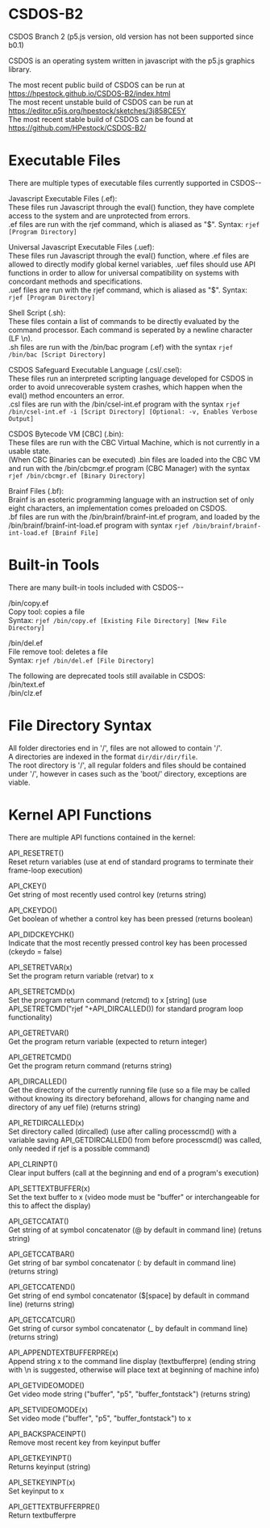 # CSDOS-B2
CSDOS Branch 2 (p5.js version, old version has not been supported since b0.1)

CSDOS is an operating system written in javascript with the p5.js graphics library. 

The most recent public build of CSDOS can be run at https://hpestock.github.io/CSDOS-B2/index.html <br>
The most recent unstable build of CSDOS can be run at https://editor.p5js.org/hpestock/sketches/3j858CE5Y <br>
The most recent stable build of CSDOS can be found at https://github.com/HPestock/CSDOS-B2/ <br>

# Executable Files

There are multiple types of executable files currently supported in CSDOS-- 

Javascript Executable Files (.ef): <br>
These files run Javascript through the eval() function, they have complete access to the system and are unprotected from errors. <br>
.ef files are run with the rjef command, which is aliased as "$". Syntax: `rjef [Program Directory]`

Universal Javascript Executable Files (.uef): <br>
These files run Javascript through the eval() function, where .ef files are allowed to directly modify global kernel variables, .uef files should use API functions in order to allow for universal compatibility on systems with concordant methods and specifications. <br>
.uef files are run with the rjef command, which is aliased as "$". Syntax: `rjef [Program Directory]`

Shell Script (.sh): <br>
These files contain a list of commands to be directly evaluated by the command processor. Each command is seperated by a newline character (LF \n). <br>
.sh files are run with the /bin/bac program (.ef) with the syntax `rjef /bin/bac [Script Directory]`

CSDOS Safeguard Executable Language (.csl/.csel): <br>
These files run an interpreted scripting language developed for CSDOS in order to avoid unrecoverable system crashes, which happen when the eval() method encounters an error. <br>
.csl files are run with the /bin/csel-int.ef program with the syntax `rjef /bin/csel-int.ef -i [Script Directory] [Optional: -v, Enables Verbose Output]`

CSDOS Bytecode VM [CBC] (.bin): <br>
These files are run with the CBC Virtual Machine, which is not currently in a usable state. <br>
(When CBC Binaries can be executed) .bin files are loaded into the CBC VM and run with the /bin/cbcmgr.ef program (CBC Manager) with the syntax `rjef /bin/cbcmgr.ef [Binary Directory]`

Brainf Files (.bf): <br>
Brainf is an esoteric programming language with an instruction set of only eight characters, an implementation comes preloaded on CSDOS. <br>
.bf files are run with the /bin/brainf/brainf-int.ef program, and loaded by the /bin/brainf/brainf-int-load.ef program with syntax `rjef /bin/brainf/brainf-int-load.ef [Brainf File]`

# Built-in Tools

There are many built-in tools included with CSDOS-- 

/bin/copy.ef<br>
Copy tool: copies a file<br>
Syntax: `rjef /bin/copy.ef [Existing File Directory] [New File Directory]`

/bin/del.ef<br>
File remove tool: deletes a file<br>
Syntax: `rjef /bin/del.ef [File Directory]`

The following are deprecated tools still available in CSDOS: <br>
/bin/text.ef<br>
/bin/clz.ef<br>

# File Directory Syntax

All folder directories end in '/', files are not allowed to contain '/'. <br>
A directories are indexed in the format `dir/dir/dir/file`. <br>
The root directory is '/', all regular folders and files should be contained under '/', however in cases such as the 'boot/' directory, exceptions are viable. 

# Kernel API Functions

There are multiple API functions contained in the kernel: 

API_RESETRET()<br>
Reset return variables (use at end of standard programs to terminate their frame-loop execution)

API_CKEY()<br>
Get string of most recently used control key (returns string)

API_CKEYDO()<br>
Get boolean of whether a control key has been pressed (returns boolean)

API_DIDCKEYCHK()<br>
Indicate that the most recently pressed control key has been processed (ckeydo = false)

API_SETRETVAR(x)<br>
Set the program return variable (retvar) to x

API_SETRETCMD(x)<br>
Set the program return command (retcmd) to x [string] (use API_SETRETCMD("rjef "+API_DIRCALLED()) for standard program loop functionality)

API_GETRETVAR()<br>
Get the program return variable (expected to return integer)

API_GETRETCMD()<br>
Get the program return command (returns string)

API_DIRCALLED()<br>
Get the directory of the currently running file (use so a file may be called without knowing its directory beforehand, allows for changing name and directory of any uef file) (returns string)

API_RETDIRCALLED(x)<br>
Set directory called (dircalled) (use after calling processcmd() with a variable saving API_GETDIRCALLED() from before processcmd() was called, only needed if rjef is a possible command)

API_CLRINPT()<br>
Clear input buffers (call at the beginning and end of a program's execution)

API_SETTEXTBUFFER(x)<br>
Set the text buffer to x (video mode must be "buffer" or interchangeable for this to affect the display)

API_GETCCATAT()<br>
Get string of at symbol concatenator (@ by default in command line) (retuns string)

API_GETCCATBAR()<br>
Get string of bar symbol concatenator (: by default in command line) (returns string)

API_GETCCATEND()<br>
Get string of end symbol concatenator ($[space] by default in command line) (returns string)

API_GETCCATCUR()<br>
Get string of cursor symbol concatenator (_ by default in command line) (returns string)

API_APPENDTEXTBUFFERPRE(x)<br>
Append string x to the command line display (textbufferpre) (ending string with \n is suggested, otherwise will place text at beginning of machine info)

API_GETVIDEOMODE()<br>
Get video mode string ("buffer", "p5", "buffer_fontstack") (returns string)

API_SETVIDEOMODE(x)<br>
Set video mode ("buffer", "p5", "buffer_fontstack") to x

API_BACKSPACEINPT()<br>
Remove most recent key from keyinput buffer

API_GETKEYINPT()<br>
Returns keyinput (string)

API_SETKEYINPT(x)<br>
Set keyinput to x

API_GETTEXTBUFFERPRE()<br>
Return textbufferpre
